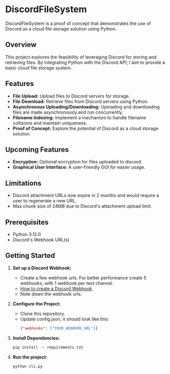 # DiscordFileSystem

DiscordFileSystem is a proof of concept that demonstrates the use of Discord as a cloud file storage solution using Python.

## Overview

This project explores the feasibility of leveraging Discord for storing and retrieving files. By integrating Python with the Discord API, I aim to provide a basic cloud file storage system.

## Features

- **File Upload:** Upload files to Discord servers for storage.
- **File Download:** Retrieve files from Discord servers using Python.
- **Asynchronous Uploading/Downloading:** Uploading and downloading files are made asynchronously and run concurrently.
- **Filename Indexing:** Implement a mechanism to handle filename collisions and maintain uniqueness.
- **Proof of Concept:** Explore the potential of Discord as a cloud storage solution.

## Upcoming Features
- **Encryption:** Optional encryption for files uploaded to discord.
- **Graphical User Interface:** A user-friendly GUI for easier usage.

## Limitations
- Discord attachment URLs now expire in 2 months and would require a user to regenerate a new URL.
- Max chunk size of 24MB due to Discord's  attachment upload limit.

## Prerequisites

- Python 3.12.0
- Discord's Webhook URL(s)

## Getting Started

1. **Set up a Discord Webhook:**
   - Create a few webhook urls. For better performance create 5 webhooks, with 1 webhook per text channel.
   - [How to create a Discord Webhook](https://support.discord.com/hc/en-us/articles/228383668-Intro-to-Webhooks).
   - Note down the webhook urls.

2. **Configure the Project:**
   - Clone this repository.
   - Update config.json, it should look like this:
     ```json
     {"webhooks": ["YOUR_WEBHOOK_URL"]}

3. **Install Dependencies:**
   ```bash
   pip install -r requirements.txt

4. **Run the project:**
   ```bash
   python cli.py

   
